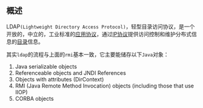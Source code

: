 ## 概述

LDAP`(Lightweight Directory Access Protocol)`，轻型目录访问协议，是一个开放的，中立的，工业标准的[应用协议](https://zh.wikipedia.org/w/index.php?title=应用协议&action=edit&redlink=1)，通过[IP协议](https://zh.wikipedia.org/wiki/IP协议)提供访问控制和维护分布式信息的[目录](https://zh.wikipedia.org/wiki/目录_(文件系统))信息。

其实`ldap`的流程与上面的`rmi`基本一致，它主要能储存以下`Java`对象：

1. Java serializable objects
2. Referenceable objects and JNDI References
3. Objects with attributes (DirContext)
4. RMI (Java Remote Method Invocation) objects (including those that use IIOP)
5. CORBA objects